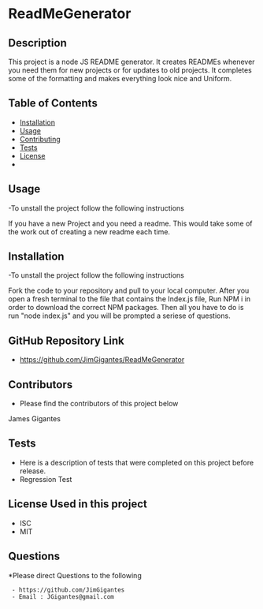 # ReadMeGenerator
   
  ## Description

  This project is a node JS README generator. It creates READMEs whenever you need them for new projects or for updates to old projects. It completes some of the formatting and makes everything look nice and Uniform.


  ## Table of Contents
  
  * [Installation](#installation)
  * [Usage](#usage)
  * [Contributing](#contributing)
  * [Tests](#tests)
  * [License](#license)
  * 

  ## Usage
  
  -To unstall the project follow the following instructions
  
   If you have a new Project and you need a readme. This would take some of the work out of creating a new readme each time.

  ## Installation
  
  -To unstall the project follow the following instructions
  
  Fork the code to your repository and pull to your local computer. After you open a fresh terminal to the file that contains the Index.js file, Run NPM i in order to download the correct NPM packages. Then all you have to do is run "node index.js" and you will be prompted a seriese of questions.

  ## GitHub Repository Link

  - https://github.com/JimGigantes/ReadMeGenerator

  ## Contributors
  
  - Please find the contributors of this project below
  
  James Gigantes

  ## Tests
  - Here is a description of tests that were completed on this project before release.
  - Regression Test
  
  ## License Used in this project
  
  - ISC
  - MIT

  ## Questions

  *Please direct Questions to the following

     - https://github.com/JimGigantes
     - Email : JGigantes@gmail.com

